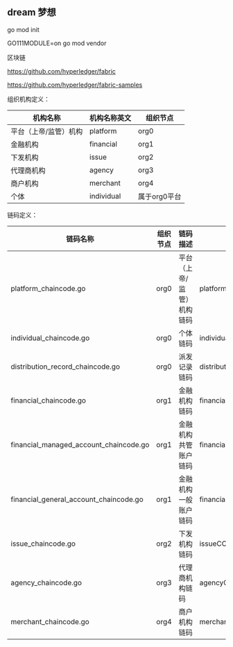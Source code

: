 
## dream 梦想

go mod init

GO111MODULE=on go mod vendor

区块链

https://github.com/hyperledger/fabric

https://github.com/hyperledger/fabric-samples


组织机构定义：

|  **机构名称** | **机构名称英文** | **组织节点** |
| -------------|------------------------------|------------------|
| 平台（上帝/监管）机构 |platform | org0 | 
| 金融机构 |financial | org1 |
| 下发机构 | issue |org2 | 
| 代理商机构 | agency |org3 | 
| 商户机构 | merchant |org4 | 
| 个体 | individual|属于org0平台  | 


链码定义：

|  **链码名称** | **组织节点** | **链码描述** |  **链码名称** |
| -------------|------------------------------|------------------|------------------|
| platform_chaincode.go |org0 | 平台（上帝/监管）机构链码 | platformCC |
| individual_chaincode.go |org0 | 个体链码 | individualCC |
| distribution_record_chaincode.go |org0 | 派发记录链码 | distributionRecordCC |
| financial_chaincode.go |org1 | 金融机构链码 | financialCC |
| financial_managed_account_chaincode.go |org1 | 金融机构共管账户链码 | financialManagedAccountCC |
| financial_general_account_chaincode.go |org1 | 金融机构一般账户链码 | financialGeneralAccountCC |
| issue_chaincode.go |org2 | 下发机构链码 | issueCC |
| agency_chaincode.go |org3 | 代理商机构链码 | agencyCC |
| merchant_chaincode.go |org4 | 商户机构链码 | merchantCC |
